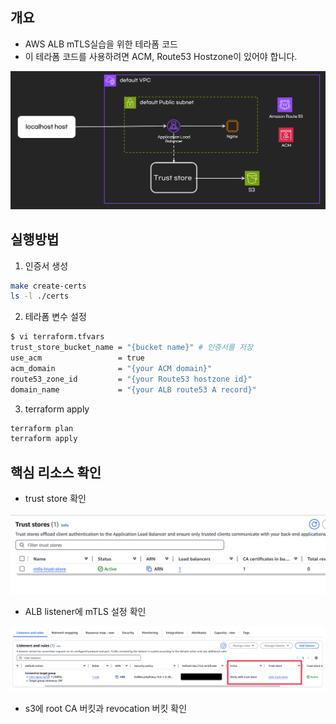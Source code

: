 ## 개요

* AWS ALB mTLS실습을 위한 테라폼 코드
* 이 테라폼 코드를 사용하려면 ACM, Route53 Hostzone이 있어야 합니다.

![](../imgs/arch.png)

## 실행방법

1. 인증서 생성

```sh
make create-certs
ls -l ./certs
```

2. 테라폼 변수 설정


```sh
$ vi terraform.tfvars
trust_store_bucket_name = "{bucket name}" # 인증서를 저장
use_acm                 = true
acm_domain              = "{your ACM domain}"
route53_zone_id         = "{your Route53 hostzone id}"
domain_name             = "{your ALB route53 A record}"
```

3. terraform apply

```sh
terraform plan
terraform apply
```

## 핵심 리소스 확인

* trust store 확인

![](../imgs/trust_store.png)

* ALB listener에 mTLS 설정 확인

![](../imgs/ALB_listener_mtls.png)

* s3에 root CA 버킷과 revocation 버킷 확인
